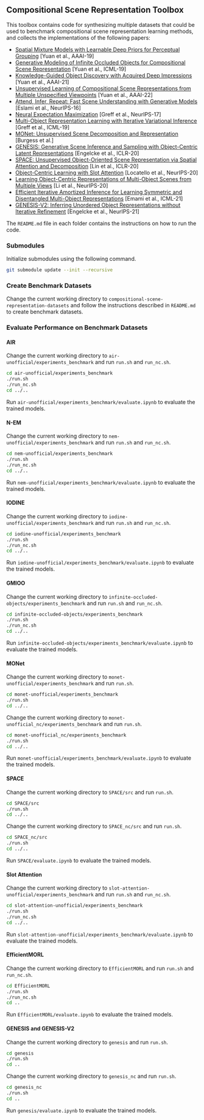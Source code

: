 ## Compositional Scene Representation Toolbox

This toolbox contains code for synthesizing multiple datasets that could be used to benchmark compositional scene representation learning methods, and collects the implementations of the following papers:
- [Spatial Mixture Models with Learnable Deep Priors for Perceptual Grouping](https://arxiv.org/abs/1902.02502) \[Yuan et al., AAAI-19\]
- [Generative Modeling of Infinite Occluded Objects for Compositional Scene Representation](https://proceedings.mlr.press/v97/yuan19b.html) \[Yuan et al., ICML-19\]
- [Knowledge-Guided Object Discovery with Acquired Deep Impressions](https://arxiv.org/abs/2103.10611) \[Yuan et al., AAAI-21\]
- [Unsupervised Learning of Compositional Scene Representations from Multiple Unspecified Viewpoints](https://arxiv.org/abs/2112.03568) \[Yuan et al., AAAI-22\]
- [Attend, Infer, Repeat: Fast Scene Understanding with Generative Models](https://papers.nips.cc/paper/2016/hash/52947e0ade57a09e4a1386d08f17b656-Abstract.html) \[Eslami et al., NeurIPS-16\]
- [Neural Expectation Maximization](https://papers.nips.cc/paper/2017/hash/d2cd33e9c0236a8c2d8bd3fa91ad3acf-Abstract.html) \[Greff et al., NeurIPS-17\]
- [Multi-Object Representation Learning with Iterative Variational Inference](https://proceedings.mlr.press/v97/greff19a.html) \[Greff et al., ICML-19\]
- [MONet: Unsupervised Scene Decomposition and Representation](https://arxiv.org/abs/1901.11390) \[Burgess et al.\]
- [GENESIS: Generative Scene Inference and Sampling with Object-Centric Latent Representations](https://openreview.net/forum?id=BkxfaTVFwH) \[Engelcke et al., ICLR-20\]
- [SPACE: Unsupervised Object-Oriented Scene Representation via Spatial Attention and Decomposition](https://openreview.net/forum?id=rkl03ySYDH) \[Lin et al., ICLR-20\]
- [Object-Centric Learning with Slot Attention](https://papers.nips.cc/paper/2020/hash/8511df98c02ab60aea1b2356c013bc0f-Abstract.html) \[Locatello et al., NeurIPS-20\]
- [Learning Object-Centric Representations of Multi-Object Scenes from Multiple Views](https://papers.nips.cc/paper/2020/hash/3d9dabe52805a1ea21864b09f3397593-Abstract.html) \[Li et al., NeurIPS-20\]
- [Efficient Iterative Amortized Inference for Learning Symmetric and Disentangled Multi-Object Representations](https://proceedings.mlr.press/v139/emami21a.html) \[Emami et al., ICML-21\]
- [GENESIS-V2: Inferring Unordered Object Representations without Iterative Refinement](https://proceedings.neurips.cc/paper/2021/hash/43ec517d68b6edd3015b3edc9a11367b-Abstract.html) \[Engelcke et al., NeurIPS-21\]

The `README.md` file in each folder contains the instructions on how to run the code.

### Submodules

Initialize submodules using the following command.
```bash
git submodule update --init --recursive
```

### Create Benchmark Datasets

Change the current working directory to `compositional-scene-representation-datasets` and follow the instructions described in `README.md` to create benchmark datasets.

### Evaluate Performance on Benchmark Datasets

#### AIR

Change the current working directory to `air-unofficial/experiments_benchmark` and run `run.sh` and `run_nc.sh`.

```bash
cd air-unofficial/experiments_benchmark
./run.sh
./run_nc.sh
cd ../..
```

Run `air-unofficial/experiments_benchmark/evaluate.ipynb` to evaluate the trained models.

#### N-EM

Change the current working directory to `nem-unofficial/experiments_benchmark` and run `run.sh` and `run_nc.sh`.

```bash
cd nem-unofficial/experiments_benchmark
./run.sh
./run_nc.sh
cd ../..
```

Run `nem-unofficial/experiments_benchmark/evaluate.ipynb` to evaluate the trained models.

#### IODINE

Change the current working directory to `iodine-unofficial/experiments_benchmark` and run `run.sh` and `run_nc.sh`.

```bash
cd iodine-unofficial/experiments_benchmark
./run.sh
./run_nc.sh
cd ../..
```

Run `iodine-unofficial/experiments_benchmark/evaluate.ipynb` to evaluate the trained models.

#### GMIOO

Change the current working directory to `infinite-occluded-objects/experiments_benchmark` and run `run.sh` and `run_nc.sh`.

```bash
cd infinite-occluded-objects/experiments_benchmark
./run.sh
./run_nc.sh
cd ../..
```

Run `infinite-occluded-objects/experiments_benchmark/evaluate.ipynb` to evaluate the trained models.

#### MONet

Change the current working directory to `monet-unofficial/experiments_benchmark` and run `run.sh`.

```bash
cd monet-unofficial/experiments_benchmark
./run.sh
cd ../..
```

Change the current working directory to `monet-unofficial_nc/experiments_benchmark` and run `run.sh`.

```bash
cd monet-unofficial_nc/experiments_benchmark
./run.sh
cd ../..
```

Run `monet-unofficial/experiments_benchmark/evaluate.ipynb` to evaluate the trained models.

#### SPACE

Change the current working directory to `SPACE/src` and run `run.sh`.

```bash
cd SPACE/src
./run.sh
cd ../..
```

Change the current working directory to `SPACE_nc/src` and run `run.sh`.

```bash
cd SPACE_nc/src
./run.sh
cd ../..
```

Run `SPACE/evaluate.ipynb` to evaluate the trained models.

#### Slot Attention

Change the current working directory to `slot-attention-unofficial/experiments_benchmark` and run `run.sh` and `run_nc.sh`.

```bash
cd slot-attention-unofficial/experiments_benchmark
./run.sh
./run_nc.sh
cd ../..
```

Run `slot-attention-unofficial/experiments_benchmark/evaluate.ipynb` to evaluate the trained models.

#### EfficientMORL

Change the current working directory to `EfficientMORL` and run `run.sh` and `run_nc.sh`.

```bash
cd EfficientMORL
./run.sh
./run_nc.sh
cd ..
```

Run `EfficientMORL/evaluate.ipynb` to evaluate the trained models.

#### GENESIS and GENESIS-V2

Change the current working directory to `genesis` and run `run.sh`.

```bash
cd genesis
./run.sh
cd ..
```

Change the current working directory to `genesis_nc` and run `run.sh`.

```bash
cd genesis_nc
./run.sh
cd ..
```

Run `genesis/evaluate.ipynb` to evaluate the trained models.
